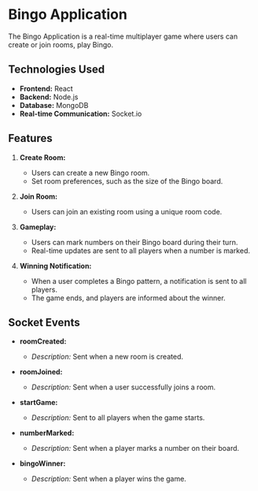 # Bingo Application

The Bingo Application is a real-time multiplayer game where users can create or join rooms, play Bingo.
## Technologies Used

- **Frontend:** React
- **Backend:** Node.js
- **Database:** MongoDB
- **Real-time Communication:** Socket.io

## Features

1. **Create Room:**
   - Users can create a new Bingo room.
   - Set room preferences, such as the size of the Bingo board.

2. **Join Room:**
   - Users can join an existing room using a unique room code.

3. **Gameplay:**
   - Users can mark numbers on their Bingo board during their turn.
   - Real-time updates are sent to all players when a number is marked.

4. **Winning Notification:**
   - When a user completes a Bingo pattern, a notification is sent to all players.
   - The game ends, and players are informed about the winner.

## Socket Events

- **roomCreated:**
  - *Description:* Sent when a new room is created.

- **roomJoined:**
  - *Description:* Sent when a user successfully joins a room.

- **startGame:**
  - *Description:* Sent to all players when the game starts.

- **numberMarked:**
  - *Description:* Sent when a player marks a number on their board.

- **bingoWinner:**
  - *Description:* Sent when a player wins the game.
